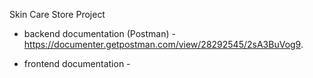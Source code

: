Skin Care Store Project 

* backend documentation (Postman) - https://documenter.getpostman.com/view/28292545/2sA3BuVog9.

* frontend documentation - 

